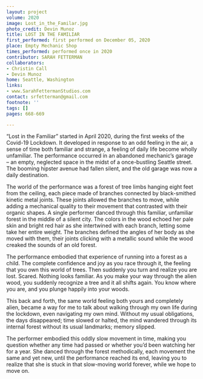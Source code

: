 ```yaml
---
layout: project
volume: 2020
image: Lost_in_the_Familar.jpg
photo_credit: Devin Munoz
title: LOST IN THE FAMILIAR
first_performed: first performed on December 05, 2020
place: Empty Mechanic Shop
times_performed: performed once in 2020
contributor: SARAH FETTERMAN
collaborators:
- Christin Call
- Devin Munoz
home: Seattle, Washington
links:
- www.SarahFettermanStudios.com
contact: srfetterman@gmail.com
footnote: ''
tags: []
pages: 668-669

---
```


“Lost in the Familiar” started in April 2020, during the first weeks of the Covid-19 Lockdown. It developed in response to an odd feeling in the air, a sense of time both familiar and strange, a feeling of daily life become wholly unfamiliar. The performance occurred in an abandoned mechanic’s garage – an empty, neglected space in the midst of a once-bustling Seattle street. The booming hipster avenue had fallen silent, and the old garage was now a daily destination. 

The world of the performance was a forest of tree limbs hanging eight feet from the ceiling, each piece made of branches connected by black-smithed kinetic metal joints. These joints allowed the branches to move, while adding a mechanical quality to their movement that contrasted with their organic shapes. 
A single performer danced through this familiar, unfamiliar forest in the middle of a silent city. The colors in the wood echoed her pale skin and bright red hair as she intertwined with each branch, letting some take her entire weight. The branches defined the angles of her body as she moved with them, their joints clicking with a metallic sound while the wood creaked the sounds of an old forest. 

The performance embodied that experience of running into a forest as a child. The complete confidence and joy as you race through it, the feeling that you own this world of trees. Then suddenly you turn and realize you are lost. Scared. Nothing looks familiar. As you make your way through the alien wood, you suddenly recognize a tree and it all shifts again. You know where you are, and you plunge happily into your woods. 

This back and forth, the same world feeling both yours and completely alien, became a way for me to talk about walking through my own life during the lockdown, even navigating my own mind. Without my usual obligations, the days disappeared; time slowed or halted, the mind wandered through its internal forest without its usual landmarks; memory slipped. 

The performer embodied this oddly slow movement in time, making you question whether any time had passed or whether you’d been watching her for a year. She danced through the forest methodically, each movement the same and yet new, until the performance reached its end, leaving you to realize that she is stuck in that slow-moving world forever, while we hope to move on.
